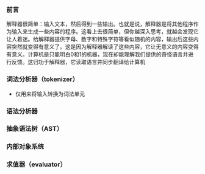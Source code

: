 ### 前言
解释器很简单：输入文本，然后得到一些输出。也就是说，解释器是将其他程序作为输入来生成一些内容的程序。这看上去很简单，但你越深入思考，就越会发现它让人着迷。给解释器提供字母、数字和特殊字符等看似随机的内容，输出后这些内容突然就变得有意义了。这是因为解释器解读了这些内容，它让无意义的内容变得有意义。计算机是只能明白0和1的机器，现在却能理解我们提供的奇怪语言并进行反馈。这归功于解释器，它读取语言并同步翻译给计算机

### 词法分析器（tokenizer）
* 仅用来将输入转换为词法单元

### 语法分析器

### 抽象语法树（AST）

### 内部对象系统

### 求值器（evaluator）